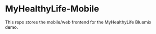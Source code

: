 # MyHealthyLife-Mobile

This repo stores the mobile/web frontend for the MyHealthyLife Bluemix demo.
